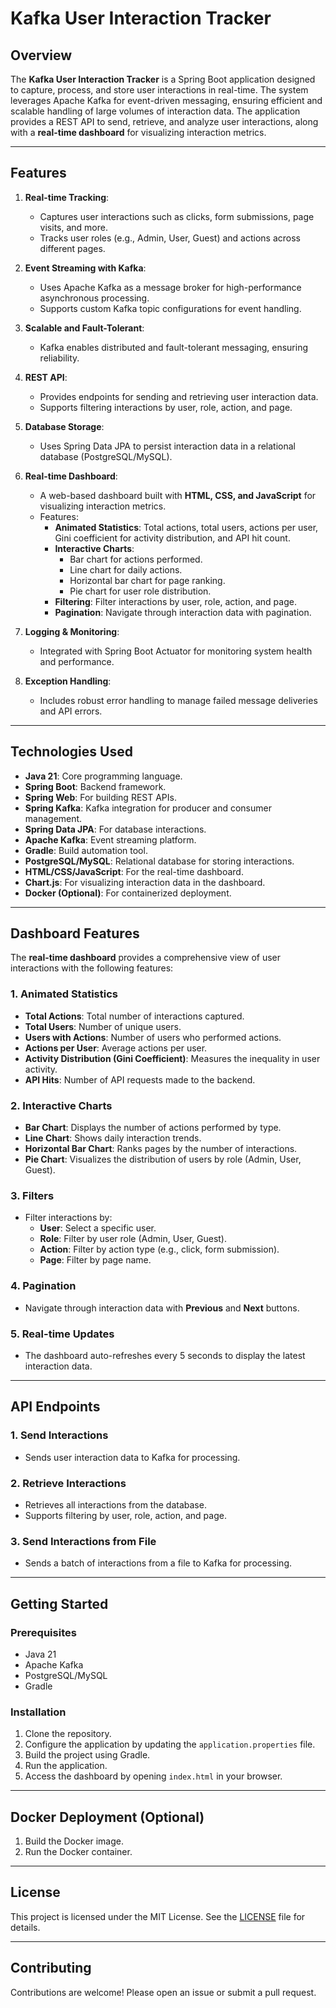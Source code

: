 # Kafka User Interaction Tracker

## Overview
The **Kafka User Interaction Tracker** is a Spring Boot application designed to capture, process, and store user interactions in real-time. The system leverages Apache Kafka for event-driven messaging, ensuring efficient and scalable handling of large volumes of interaction data. The application provides a REST API to send, retrieve, and analyze user interactions, along with a **real-time dashboard** for visualizing interaction metrics.

---

## Features
1. **Real-time Tracking**:
    - Captures user interactions such as clicks, form submissions, page visits, and more.
    - Tracks user roles (e.g., Admin, User, Guest) and actions across different pages.

2. **Event Streaming with Kafka**:
    - Uses Apache Kafka as a message broker for high-performance asynchronous processing.
    - Supports custom Kafka topic configurations for event handling.

3. **Scalable and Fault-Tolerant**:
    - Kafka enables distributed and fault-tolerant messaging, ensuring reliability.

4. **REST API**:
    - Provides endpoints for sending and retrieving user interaction data.
    - Supports filtering interactions by user, role, action, and page.

5. **Database Storage**:
    - Uses Spring Data JPA to persist interaction data in a relational database (PostgreSQL/MySQL).

6. **Real-time Dashboard**:
    - A web-based dashboard built with **HTML, CSS, and JavaScript** for visualizing interaction metrics.
    - Features:
        - **Animated Statistics**: Total actions, total users, actions per user, Gini coefficient for activity distribution, and API hit count.
        - **Interactive Charts**:
            - Bar chart for actions performed.
            - Line chart for daily actions.
            - Horizontal bar chart for page ranking.
            - Pie chart for user role distribution.
        - **Filtering**: Filter interactions by user, role, action, and page.
        - **Pagination**: Navigate through interaction data with pagination.

7. **Logging & Monitoring**:
    - Integrated with Spring Boot Actuator for monitoring system health and performance.

8. **Exception Handling**:
    - Includes robust error handling to manage failed message deliveries and API errors.

---

## Technologies Used
- **Java 21**: Core programming language.
- **Spring Boot**: Backend framework.
- **Spring Web**: For building REST APIs.
- **Spring Kafka**: Kafka integration for producer and consumer management.
- **Spring Data JPA**: For database interactions.
- **Apache Kafka**: Event streaming platform.
- **Gradle**: Build automation tool.
- **PostgreSQL/MySQL**: Relational database for storing interactions.
- **HTML/CSS/JavaScript**: For the real-time dashboard.
- **Chart.js**: For visualizing interaction data in the dashboard.
- **Docker (Optional)**: For containerized deployment.

---

## Dashboard Features
The **real-time dashboard** provides a comprehensive view of user interactions with the following features:

### 1. **Animated Statistics**
- **Total Actions**: Total number of interactions captured.
- **Total Users**: Number of unique users.
- **Users with Actions**: Number of users who performed actions.
- **Actions per User**: Average actions per user.
- **Activity Distribution (Gini Coefficient)**: Measures the inequality in user activity.
- **API Hits**: Number of API requests made to the backend.

### 2. **Interactive Charts**
- **Bar Chart**: Displays the number of actions performed by type.
- **Line Chart**: Shows daily interaction trends.
- **Horizontal Bar Chart**: Ranks pages by the number of interactions.
- **Pie Chart**: Visualizes the distribution of users by role (Admin, User, Guest).

### 3. **Filters**
- Filter interactions by:
    - **User**: Select a specific user.
    - **Role**: Filter by user role (Admin, User, Guest).
    - **Action**: Filter by action type (e.g., click, form submission).
    - **Page**: Filter by page name.

### 4. **Pagination**
- Navigate through interaction data with **Previous** and **Next** buttons.

### 5. **Real-time Updates**
- The dashboard auto-refreshes every 5 seconds to display the latest interaction data.

---

## API Endpoints
### 1. **Send Interactions**
- Sends user interaction data to Kafka for processing.

### 2. **Retrieve Interactions**
- Retrieves all interactions from the database.
- Supports filtering by user, role, action, and page.

### 3. **Send Interactions from File**
- Sends a batch of interactions from a file to Kafka for processing.

---

## Getting Started
### Prerequisites
- Java 21
- Apache Kafka
- PostgreSQL/MySQL
- Gradle

### Installation
1. Clone the repository.
2. Configure the application by updating the `application.properties` file.
3. Build the project using Gradle.
4. Run the application.
5. Access the dashboard by opening `index.html` in your browser.

---

## Docker Deployment (Optional)
1. Build the Docker image.
2. Run the Docker container.

---

## License
This project is licensed under the MIT License. See the [LICENSE](LICENSE) file for details.

---

## Contributing
Contributions are welcome! Please open an issue or submit a pull request.